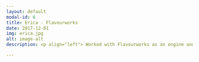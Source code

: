 ```yaml
---
layout: default
modal-id: 6
title: Erica - Flavourworks
date: 2017-12-01
img: erica.jpg
alt: image-alt
description: <p align="left"> Worked with Flavourworks as an engine and tools engineer on Erica, an upcoming interactive live-action game for PS4. </p> 

---
```

